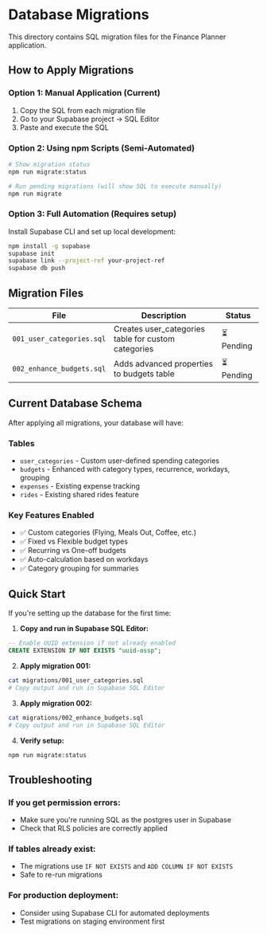 # Database Migrations

This directory contains SQL migration files for the Finance Planner application.

## How to Apply Migrations

### Option 1: Manual Application (Current)
1. Copy the SQL from each migration file
2. Go to your Supabase project → SQL Editor
3. Paste and execute the SQL

### Option 2: Using npm Scripts (Semi-Automated)
```bash
# Show migration status
npm run migrate:status

# Run pending migrations (will show SQL to execute manually)
npm run migrate
```

### Option 3: Full Automation (Requires setup)
Install Supabase CLI and set up local development:
```bash
npm install -g supabase
supabase init
supabase link --project-ref your-project-ref
supabase db push
```

## Migration Files

| File | Description | Status |
|------|-------------|--------|
| `001_user_categories.sql` | Creates user_categories table for custom categories | ⏳ Pending |
| `002_enhance_budgets.sql` | Adds advanced properties to budgets table | ⏳ Pending |

## Current Database Schema

After applying all migrations, your database will have:

### Tables
- `user_categories` - Custom user-defined spending categories
- `budgets` - Enhanced with category types, recurrence, workdays, grouping
- `expenses` - Existing expense tracking
- `rides` - Existing shared rides feature

### Key Features Enabled
- ✅ Custom categories (Flying, Meals Out, Coffee, etc.)
- ✅ Fixed vs Flexible budget types
- ✅ Recurring vs One-off budgets  
- ✅ Auto-calculation based on workdays
- ✅ Category grouping for summaries

## Quick Start

If you're setting up the database for the first time:

1. **Copy and run in Supabase SQL Editor:**
```sql
-- Enable UUID extension if not already enabled
CREATE EXTENSION IF NOT EXISTS "uuid-ossp";
```

2. **Apply migration 001:**
```bash
cat migrations/001_user_categories.sql
# Copy output and run in Supabase SQL Editor
```

3. **Apply migration 002:**
```bash
cat migrations/002_enhance_budgets.sql  
# Copy output and run in Supabase SQL Editor
```

4. **Verify setup:**
```bash
npm run migrate:status
```

## Troubleshooting

### If you get permission errors:
- Make sure you're running SQL as the postgres user in Supabase
- Check that RLS policies are correctly applied

### If tables already exist:
- The migrations use `IF NOT EXISTS` and `ADD COLUMN IF NOT EXISTS`
- Safe to re-run migrations

### For production deployment:
- Consider using Supabase CLI for automated deployments
- Test migrations on staging environment first